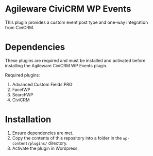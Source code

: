 Agileware CiviCRM WP Events
==========================

This plugin provides a custom event post type and one-way integration from CiviCRM.

Dependencies
==========================

These plugins are required and must be installed and activated before installing the Agileware CiviCRM WP Events plugin.

Required plugins:

1. Advanced Custom Fields PRO
2. FacetWP
3. SearchWP
4. CiviCRM

Installation
==========================

1. Ensure dependencies are met.
2. Copy the contents of this repository into a folder in the `wp-content/plugins/` directory.
3. Activate the plugin in Wordpress.